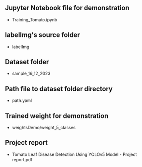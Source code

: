 ## Jupyter Notebook file for demonstration
- Training_Tomato.ipynb
## labelImg's source folder
- labelImg
## Dataset folder
- sample_16_12_2023
## Path file to dataset folder directory
- path.yaml
## Trained weight for demonstration
- weightsDemo/weight_5_classes
## Project report
- Tomato Leaf Disease Detection Using YOLOv5 Model - Project report.pdf
